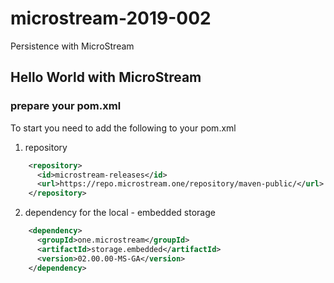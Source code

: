 # microstream-2019-002
Persistence with MicroStream 


## Hello World with MicroStream

### prepare your pom.xml
To start you need to add the following to your pom.xml

1) repository

```xml
    <repository>
      <id>microstream-releases</id>
      <url>https://repo.microstream.one/repository/maven-public/</url>
    </repository>
```

2) dependency for the local - embedded storage

```xml
    <dependency>
      <groupId>one.microstream</groupId>
      <artifactId>storage.embedded</artifactId>
      <version>02.00.00-MS-GA</version>
    </dependency>
```

